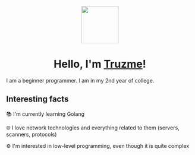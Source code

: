 <div id="header" align="center">
  <img src="https://media.tenor.com/7dr3AgyEiN0AAAAi/anime-girl-wave.gif" width=100>
  <h1>Hello, I'm <a href="https://github.com/Explorer-art">Truzme</a>!</h1>
</div>

I am a beginner programmer. I am in my 2nd year of college.

## Interesting facts

📚 I'm currently learning Golang

🌐 I love network technologies and everything related to them (servers, scanners, protocols)

⚙️ I'm interested in low-level programming, even though it is quite complex
